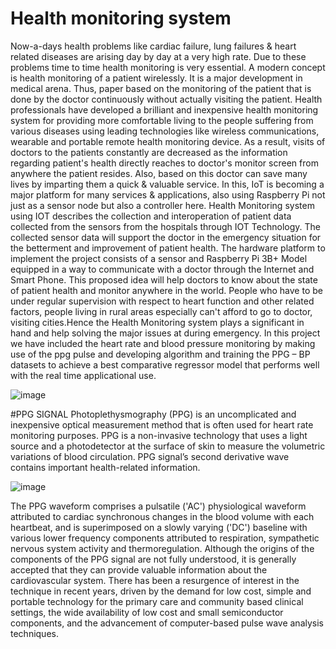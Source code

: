 # Health monitoring system
Now-a-days health problems like cardiac failure, lung failures & heart related diseases are arising day by day at a very high rate. Due to these problems time to time health monitoring is very essential. A modern concept is health monitoring of a patient wirelessly. It is a major development in medical arena. Thus, paper based on the monitoring of the patient that is done by the doctor continuously without actually visiting the patient. Health professionals have developed a brilliant and inexpensive health monitoring system for providing more comfortable living to the people suffering from various diseases using leading technologies like wireless communications, wearable and portable remote health monitoring device. As a result, visits of doctors to the patients constantly are decreased as the information regarding patient's health directly reaches to doctor's monitor screen from anywhere the patient resides. Also, based on this doctor can save many lives by imparting them a quick & valuable service. In this, IoT is becoming a major platform for many services & applications, also using Raspberry Pi not just as a sensor node but also a controller here. Health Monitoring system using IOT describes the collection and interoperation of patient data collected from the sensors from the hospitals through IOT Technology. The collected sensor data will support the doctor in the emergency situation for the betterment and improvement of patient health. The hardware platform to implement the project consists of a sensor and Raspberry Pi 3B+ Model equipped in a way to communicate with a doctor through the Internet and Smart Phone. This proposed idea will help doctors to know about the 
state of patient health and monitor anywhere in the world.
 People who have to be under regular supervision with respect to heart function and other related factors, people living in rural areas especially can't afford to go to doctor, visiting cities.Hence the Health Monitoring system plays a significant in hand and help solving the major issues at during emergency.
 In this project we have included the heart rate and blood pressure monitoring by making use of the ppg pulse and developing algorithm and training the PPG – BP datasets to achieve a best comparative regressor model that performs well with the real time applicational use.
 
 ![image](https://user-images.githubusercontent.com/87423535/201459800-648f42a6-74f8-4e8d-a6ef-d4405c44d2f2.png)
 
 #PPG SIGNAL
Photoplethysmography (PPG) is an uncomplicated and inexpensive optical measurement method that is often used for heart rate monitoring purposes. PPG is a non-invasive technology that uses a light source and a photodetector at the surface of skin to measure the volumetric variations of blood circulation. PPG signal’s second derivative wave contains 
important health-related information.

![image](https://user-images.githubusercontent.com/87423535/201459905-035c2682-62b1-40b8-8c37-cb56f48953d7.png)

The PPG waveform comprises a pulsatile ('AC') physiological waveform attributed to 
cardiac synchronous changes in the blood volume with each heartbeat, and is superimposed 
on a slowly varying ('DC') baseline with various lower frequency components attributed to 
respiration, sympathetic nervous system activity and thermoregulation. Although the origins 
of the components of the PPG signal are not fully understood, it is generally accepted that 
they can provide valuable information about the cardiovascular system. There has been a 
resurgence of interest in the technique in recent years, driven by the demand for low cost, 
simple and portable technology for the primary care and community based clinical settings, 
the wide availability of low cost and small semiconductor components, and the advancement 
of computer-based pulse wave analysis techniques.

